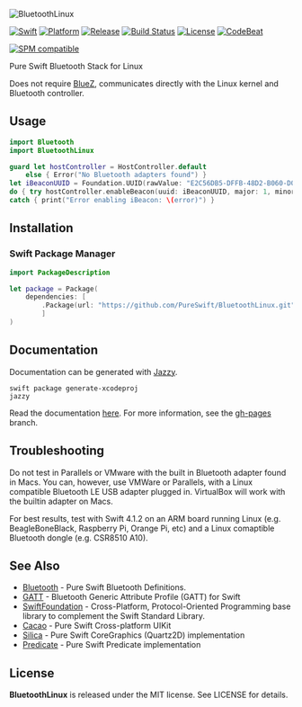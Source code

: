 ![BluetoothLinux](https://github.com/PureSwift/BluetoothLinux/raw/master/Assets/PureSwiftBluetoothLinux.png)

[![Swift][swift-badge]][swift-url]
[![Platform][platform-badge]][platform-url]
[![Release][release-badge]][release-url]
[![Build Status][build-status-badge]][build-status-url]
[![License][mit-badge]][mit-url]
[![CodeBeat][codebeat-badge]][codebeat-url]

[![SPM compatible][spm-badge]][spm-url]

Pure Swift Bluetooth Stack for Linux

Does not require [BlueZ](https://www.bluez.org), communicates directly with the Linux kernel and Bluetooth controller. 

## Usage

```swift
import Bluetooth
import BluetoothLinux

guard let hostController = HostController.default
    else { Error("No Bluetooth adapters found") }
let iBeaconUUID = Foundation.UUID(rawValue: "E2C56DB5-DFFB-48D2-B060-D0F5A71096E0")!
do { try hostController.enableBeacon(uuid: iBeaconUUID, major: 1, minor: 1, rssi: -29) }
catch { print("Error enabling iBeacon: \(error)") }
```

## Installation

### Swift Package Manager

```swift
import PackageDescription

let package = Package(
    dependencies: [
        .Package(url: "https://github.com/PureSwift/BluetoothLinux.git", majorVersion: 3)
        ]
)
```

## Documentation

Documentation can be generated with [Jazzy](https://github.com/realm/jazzy).

```
swift package generate-xcodeproj
jazzy
```

Read the documentation [here](http://pureswift.github.io/BluetoothLinux/docs/). For more information, see the [gh-pages](https://github.com/PureSwift/BluetoothLinux/tree/gh-pages) branch.

## Troubleshooting

Do not test in Parallels or VMware with the built in Bluetooth adapter found in Macs. You can, however, use VMWare or Parallels, with a Linux compatible Bluetooth LE USB adapter plugged in. VirtualBox will work with the builtin adapter on Macs.

For best results, test with Swift 4.1.2 on an ARM board running Linux (e.g. BeagleBoneBlack, Raspberry Pi, Orange Pi, etc) and a Linux comaptible Bluetooth dongle (e.g. CSR8510 A10).

## See Also

- [Bluetooth](https://github.com/PureSwift/Bluetooth) - Pure Swift Bluetooth Definitions.
- [GATT](https://github.com/PureSwift/GATT) - Bluetooth Generic Attribute Profile (GATT) for Swift
- [SwiftFoundation](https://github.com/PureSwift/SwiftFoundation) - Cross-Platform, Protocol-Oriented Programming base library to complement the Swift Standard Library.
- [Cacao](https://github.com/PureSwift/Cacao) - Pure Swift Cross-platform UIKit
- [Silica](https://github.com/PureSwift/Silica) - Pure Swift CoreGraphics (Quartz2D) implementation
- [Predicate](https://github.com/PureSwift/Predicate) - Pure Swift Predicate implementation 

License
-------

**BluetoothLinux** is released under the MIT license. See LICENSE for details.

[swift-badge]: https://img.shields.io/badge/Swift-4.1-orange.svg?style=flat
[swift-url]: https://swift.org
[platform-badge]: https://img.shields.io/badge/platform-linux-lightgrey.svg
[platform-url]: https://swift.org
[mit-badge]: https://img.shields.io/badge/License-MIT-blue.svg?style=flat
[mit-url]: https://tldrlegal.com/license/mit-license
[build-status-badge]: https://travis-ci.org/PureSwift/BluetoothLinux.svg?branch=master
[build-status-url]: https://travis-ci.org/PureSwift/BluetoothLinux
[release-badge]: https://img.shields.io/github/release/PureSwift/BluetoothLinux.svg
[release-url]: https://github.com/PureSwift/BluetoothLinux/releases
[spm-badge]: https://img.shields.io/badge/SPM-compatible-4BC51D.svg?style=flat
[spm-url]: https://github.com/apple/swift-package-manager
[carthage-badge]: https://img.shields.io/badge/Carthage-compatible-4BC51D.svg?style=flat
[carthage-url]: https://github.com/Carthage/Carthage
[codebeat-badge]: https://codebeat.co/badges/3eaf4fc3-6514-4f2d-83d5-ffd879f319d2
[codebeat-url]: https://codebeat.co/projects/github-com-pureswift-bluetoothlinux-master
